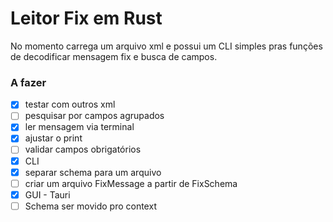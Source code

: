 # Leitor Fix em Rust
No momento carrega um arquivo xml e possui um CLI simples pras funções de decodificar mensagem fix e busca de campos.

### A fazer
- [x] testar com outros xml
- [ ] pesquisar por campos agrupados 
- [x] ler mensagem via terminal
- [x] ajustar o print
- [ ] validar campos obrigatórios
- [x] CLI
- [x] separar schema para um arquivo
- [ ] criar um arquivo FixMessage a partir de FixSchema
- [x] GUI - Tauri
- [ ] Schema ser movido pro context
